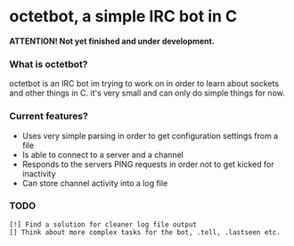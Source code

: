 # octetbot, a simple IRC bot in C
**ATTENTION! Not yet finished and under development.**

### What is octetbot?
octetbot is an IRC bot im trying to work on in order to learn about sockets and other things in C.
it's very small and can only do simple things for now.

### Current features?
* Uses very simple parsing in order to get configuration settings from a file
* Is able to connect to a server and a channel
* Responds to the servers PING requests in order not to get kicked for inactivity
* Can store channel activity into a log file

### TODO
```text
[!] Find a solution for cleaner log file output
[] Think about more complex tasks for the bot, .tell, .lastseen etc.
```

